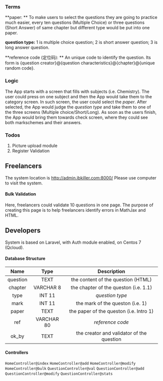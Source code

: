 ### Terms
**paper: ** To make users to select the questions they are going to practice much easier, every ten questions (Multiple Choice) or three questions (Short Answer) of same chapter but different type would be put into one paper.    

**question type:** 1 is multiple choice question; 2 is short answer question; 3 is long answer question.

**reference code (定位码): ** An unique code to identify the question. Its form is {question creator}@{question characteristics}@{chapter}@{unique random code}.

### Logic
The App starts with a screen that fills with subjects (i.e. Chemistry). The user could press on one subject and then the App would take them to the category screen. In such screen, the user could select the *paper*. After selected, the App would judge the *question type* and take them to one of the three screens (Multiple choice/Short/Long). As soon as the users finish, the App would bring them towards check screen, where they could see both markschemes and their answers.
### Todos
1. Picture upload module
2. Register Validation

## Freelancers
The system location is http://admin.ibkiller.com:8000/ Please use computer to visit the system.
#### Bulk Validation
Here, freelancers could validate 10 questions in one page. The purpose of creating this page is to help freelancers identify errors in MathJax and HTML.
## Developers
System is based on Laravel, with Auth module enabled, on Centos 7 (Qcloud).
#### Database Structure
| Name  | Type  | Description  |
| :------------: | :------------: | :------------: |
|  question  | TEXT  | the content of the question (HTML)  |
|  chapter  |  VARCHAR 8  |  the chapter of the queston (i.e. 1.1)  |
|  type  |  INT 11  |  *question type*  |
|  mark  |  INT 11  | the mark of the queston (i.e. 1)  |
|  paper  |  TEXT  | the paper of the queston (i.e. Intro 1)  |
|  ref  |  VARCHAR 80  |  *reference code*  |
|  ok_by  |  TEXT  |  the creator and validator of the question  |
#### Controllers
`HomeController@index`
`HomeController@add`
`HomeController@modify`
`HomeController@bulk`
`QuestionController@val`
`QuestionController@add`
`QuestionController@modify`
`QuestionController@stats`
